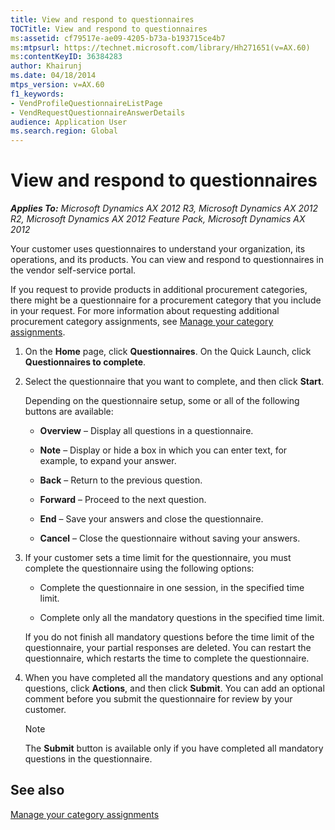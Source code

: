 ```yaml
---
title: View and respond to questionnaires
TOCTitle: View and respond to questionnaires
ms:assetid: cf79517e-ae09-4205-b73a-b193715ce4b7
ms:mtpsurl: https://technet.microsoft.com/library/Hh271651(v=AX.60)
ms:contentKeyID: 36384283
author: Khairunj
ms.date: 04/18/2014
mtps_version: v=AX.60
f1_keywords:
- VendProfileQuestionnaireListPage
- VendRequestQuestionnaireAnswerDetails
audience: Application User
ms.search.region: Global
---
```


# View and respond to questionnaires 


_**Applies To:** Microsoft Dynamics AX 2012 R3, Microsoft Dynamics AX 2012 R2, Microsoft Dynamics AX 2012 Feature Pack, Microsoft Dynamics AX 2012_

Your customer uses questionnaires to understand your organization, its operations, and its products. You can view and respond to questionnaires in the vendor self-service portal.

If you request to provide products in additional procurement categories, there might be a questionnaire for a procurement category that you include in your request. For more information about requesting additional procurement category assignments, see [Manage your category assignments](manage-your-category-assignments.md).

1.  On the **Home** page, click **Questionnaires**. On the Quick Launch, click **Questionnaires to complete**.

2.  Select the questionnaire that you want to complete, and then click **Start**.
    
    Depending on the questionnaire setup, some or all of the following buttons are available:
    
      - **Overview** – Display all questions in a questionnaire.
    
      - **Note** – Display or hide a box in which you can enter text, for example, to expand your answer.
    
      - **Back** – Return to the previous question.
    
      - **Forward** – Proceed to the next question.
    
      - **End** – Save your answers and close the questionnaire.
    
      - **Cancel** – Close the questionnaire without saving your answers.

3.  If your customer sets a time limit for the questionnaire, you must complete the questionnaire using the following options:
    
      - Complete the questionnaire in one session, in the specified time limit.
    
      - Complete only all the mandatory questions in the specified time limit.
    
    If you do not finish all mandatory questions before the time limit of the questionnaire, your partial responses are deleted. You can restart the questionnaire, which restarts the time to complete the questionnaire.

4.  When you have completed all the mandatory questions and any optional questions, click **Actions**, and then click **Submit**. You can add an optional comment before you submit the questionnaire for review by your customer.
    

    > [!NOTE]
    > <P>The <STRONG>Submit</STRONG> button is available only if you have completed all mandatory questions in the questionnaire.</P>



## See also

[Manage your category assignments](manage-your-category-assignments.md)

  


